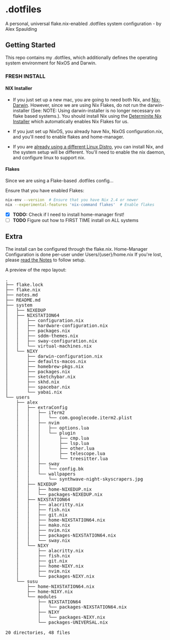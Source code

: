 # .dotfiles
A personal, universal flake.nix-enabled .dotfiles system configuration - by Alex Spaulding 

## Getting Started
This repo contains my .dotfiles, which additionally defines the operating system environment for NixOS and Darwin.

### FRESH INSTALL

#### NIX Installer
- If you just set up a new mac, you are going to need both Nix, and [Nix-Darwin](https://github.com/LnL7/nix-darwin). However, since we are using Nix Flakes, do not run the darwin-installer (See: NOTE: Using darwin-installer is no longer necessary on flake based systems.). You should install Nix using the [Determinite Nix Installer](https://github.com/DeterminateSystems/nix-installer) which automatically enables Nix Flakes for us.

- If you just set up NixOS, you already have Nix, NixOS configuration.nix, and you'll need to enable flakes and home-manager.

- If you are [already using a different Linux Distro](https://nixos.wiki/wiki/Installing_from_Linux), you can install Nix, and the system setup will be different. You'll need to enable the nix daemon, and configure linux to support nix. 

#### Flakes
Since we are using a Flake-based .dotfiles config...

Ensure that you have enabled Flakes:
```bash
nix-env --version  # Ensure that you have Nix 2.4 or newer
nix --experimental-features 'nix-command flakes'  # Enable flakes
```

- [x] **TODO:** Check if I need to install home-manager first!
- [ ] **TODO** Figure out how to FIRST TIME install on ALL systems

## Extra 
The install can be configured through the flake.nix.
Home-Manager Configuration is done per-user under Users/{user}/home.nix
If you're lost, please [read the Notes](notes.md) to follow setup.

A preview of the repo layout:
<pre>
.
├── flake.lock
├── flake.nix
├── notes.md
├── README.md
├── system
│   ├── NIXEDUP
│   ├── NIXSTATION64
│   │   ├── configuration.nix
│   │   ├── hardware-configuration.nix
│   │   ├── packages.nix
│   │   ├── sddm-themes.nix
│   │   ├── sway-configuration.nix
│   │   └── virtual-machines.nix
│   └── NIXY
│       ├── darwin-configuration.nix
│       ├── defaults-macos.nix
│       ├── homebrew-pkgs.nix
│       ├── packages.nix
│       ├── sketchybar.nix
│       ├── skhd.nix
│       ├── spacebar.nix
│       └── yabai.nix
└── users
    ├── alex
    │   ├── extraConfig
    │   │   ├── iTerm2
    │   │   │   └── com.googlecode.iterm2.plist
    │   │   ├── nvim
    │   │   │   ├── options.lua
    │   │   │   └── plugin
    │   │   │       ├── cmp.lua
    │   │   │       ├── lsp.lua
    │   │   │       ├── other.lua
    │   │   │       ├── telescope.lua
    │   │   │       └── treesitter.lua
    │   │   ├── sway
    │   │   │   └── config.bk
    │   │   └── wallpapers
    │   │       └── synthwave-night-skyscrapers.jpg
    │   ├── NIXEDUP
    │   │   ├── home-NIXEDUP.nix
    │   │   └── packages-NIXEDUP.nix
    │   ├── NIXSTATION64
    │   │   ├── alacritty.nix
    │   │   ├── fish.nix
    │   │   ├── git.nix
    │   │   ├── home-NIXSTATION64.nix
    │   │   ├── mako.nix
    │   │   ├── nvim.nix
    │   │   ├── packages-NIXSTATION64.nix
    │   │   └── sway.nix
    │   └── NIXY
    │       ├── alacritty.nix
    │       ├── fish.nix
    │       ├── git.nix
    │       ├── home-NIXY.nix
    │       ├── nvim.nix
    │       └── packages-NIXY.nix
    └── susu
        ├── home-NIXSTATION64.nix
        ├── home-NIXY.nix
        └── modules
            ├── NIXSTATION64
            │   └── packages-NIXSTATION64.nix
            ├── NIXY
            │   └── packages-NIXY.nix
            └── packages-UNIVERSAL.nix

20 directories, 48 files
</pre>
